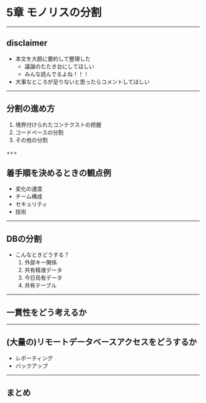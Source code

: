 # 5章 モノリスの分割

---
## disclaimer
- 本文を大胆に要約して整理した
    - 議論のたたき台にしてほしい
    - みんな読んでるよね！！！
- 大事なところが足りないと思ったらコメントしてほしい

---
## 分割の進め方
1. 境界付けられたコンテクストの把握
1. コードベースの分割
1. その他の分割

+++
## 着手順を決めるときの観点例
- 変化の速度
- チーム構成
- セキュリティ
- 技術

---
## DBの分割
- こんなときどうする？
    1. 外部キー関係
    2. 共有精液データ
    3. 今日烏有データ
    4. 共有テーブル

---
## 一貫性をどう考えるか

---
## (大量の)リモートデータベースアクセスをどうするか
- レポーティング
- バックアップ

---
## まとめ
